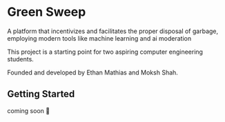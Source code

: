 # Green Sweep

A platform that incentivizes and facilitates the proper disposal of garbage, employing modern tools like machine learning and ai moderation

This project is a starting point for two aspiring computer engineering students.

Founded and developed by Ethan Mathias and Moksh Shah.

## Getting Started

coming soon 👀
